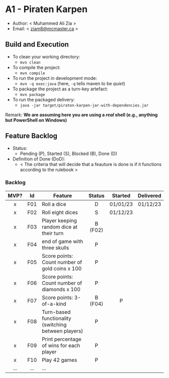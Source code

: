 # A1 - Piraten Karpen

-   Author: < Muhammed Ali Zia >
-   Email: < ziam8@mcmaster.ca >

## Build and Execution

-   To clean your working directory:
    -   `mvn clean`
-   To compile the project:
    -   `mvn compile`
-   To run the project in development mode:
    -   `mvn -q exec:java` (here, `-q` tells maven to be _quiet_)
-   To package the project as a turn-key artefact:
    -   `mvn package`
-   To run the packaged delivery:
    -   `java -jar target/piraten-karpen-jar-with-dependencies.jar`

Remark: **We are assuming here you are using a _real_ shell (e.g., anything but PowerShell on Windows)**

## Feature Backlog

-   Status:
    -   Pending (P), Started (S), Blocked (B), Done (D)
-   Definition of Done (DoD):
    -   < The criteria that will decide that a feauture is done is if it functions according to the rulebook >

### Backlog

| MVP? | Id  | Feature                                              | Status  | Started  | Delivered |
| :--: | :-: | ---------------------------------------------------- | :-----: | :------: | :-------: |
|  x   | F01 | Roll a dice                                          |    D    | 01/01/23 | 01/12/23  |
|  x   | F02 | Roll eight dices                                     |    S    | 01/12/23 |
|  x   | F03 | Player keeping random dice at their turn             | B (F02) |          |
|  x   | F04 | end of game with three skulls                        |    P    |          |
|  x   | F05 | Score points: Count number of gold coins x 100       |    P    |          |
|  x   | F06 | Score points: Count number of diamonds x 100         |    P    |          |
|  x   | F07 | Score points: 3-of-a-kind                            | B (F04) |    P     |
|  x   | F08 | Turn-based functionality (switching between players) |    P    |          |
|  x   | F09 | Print percentage of wins for each player             |    P    |          |
|  x   | F10 | Play 42 games                                        |    P    |          |
| ...  | ... | ...                                                  |
